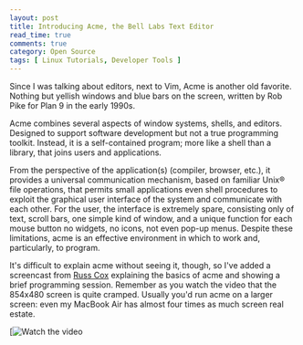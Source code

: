 ```yaml
---
layout: post
title: Introducing Acme, the Bell Labs Text Editor
read_time: true  
comments: true
category: Open Source
tags: [ Linux Tutorials, Developer Tools ]
---
```


Since I was talking about editors, next to Vim, Acme is another old favorite. Nothing but yellish windows and blue bars on the screen, written by Rob Pike for Plan 9 in the early 1990s.

Acme combines several aspects of window systems, shells, and editors. Designed to support software development but not a true programming toolkit. Instead, it is a self-contained program; more like a shell than a library, that joins users and applications. 

From the perspective of the application(s) (compiler, browser, etc.), it provides a universal communication mechanism, based on familiar Unix® file operations, that permits small applications even shell procedures to exploit the graphical user interface of the system and communicate with each other. For the user, the interface is extremely spare, consisting only of text, scroll bars, one simple kind of window, and a unique function for each mouse button no widgets, no icons, not even pop-up menus. Despite these limitations, acme is an effective environment in which to work and, particularly, to program.

It's difficult to explain acme without seeing it, though, so I've added a screencast from [Russ Cox](https://www.youtube.com/watch?v=dP1xVpMPn8M) explaining the basics of acme and showing a brief programming session. Remember as you watch the video that the 854x480 screen is quite cramped. Usually you'd run acme on a larger screen: even my MacBook Air has almost four times as much screen real estate. 

[![Watch the video](https://youtu.be/dP1xVpMPn8M)
